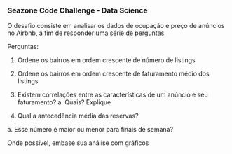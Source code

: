 ### Seazone Code Challenge - Data Science

O desafio consiste em analisar os dados de ocupação e preço de anúncios no
Airbnb, a fim de responder uma série de perguntas

Perguntas:

1. Ordene os bairros em ordem crescente de número de listings

2. Ordene os bairros em ordem crescente de faturamento médio dos listings

3. Existem correlações entre as características de um anúncio e seu faturamento?
a. Quais? Explique

4. Qual a antecedência média das reservas?

a. Esse número é maior ou menor para finais de semana?

Onde possível, embase sua análise com gráficos
